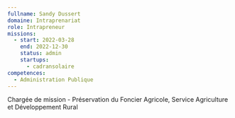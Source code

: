 ```yaml
---
fullname: Sandy Dussert
domaine: Intraprenariat
role: Intrapreneur
missions:
  - start: 2022-03-28
    end: 2022-12-30
    status: admin
    startups:
      - cadransolaire
competences:
  - Administration Publique
---
```

Chargée de mission - Préservation du Foncier Agricole, Service Agriculture et Développement Rural